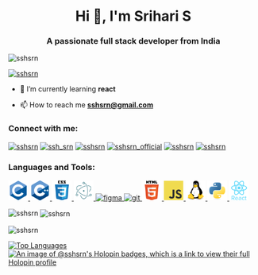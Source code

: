 <h1 align="center">Hi 👋, I'm Srihari S</h1>
<h3 align="center">A passionate full stack developer from India</h3>

<p align="left"> <img src="https://komarev.com/ghpvc/?username=sshsrn&label=Profile%20views&color=0e75b6&style=flat" alt="sshsrn" /> </p>

<p align="left"> <a href="https://github.com/ryo-ma/github-profile-trophy"><img src="https://github-profile-trophy.vercel.app/?username=sshsrn" alt="sshsrn" /></a> </p>

- 🌱 I’m currently learning **react**

- 📫 How to reach me **sshsrn@gmail.com**

<h3 align="left">Connect with me:</h3>
<p align="left">
<a href="https://codepen.io/sshsrn" target="blank"><img align="center" src="https://raw.githubusercontent.com/rahuldkjain/github-profile-readme-generator/master/src/images/icons/Social/codepen.svg" alt="sshsrn" height="30" width="40" /></a>
<a href="https://twitter.com/ssh_srn" target="blank"><img align="center" src="https://raw.githubusercontent.com/rahuldkjain/github-profile-readme-generator/master/src/images/icons/Social/twitter.svg" alt="ssh_srn" height="30" width="40" /></a>
<a href="https://linkedin.com/in/sshsrn" target="blank"><img align="center" src="https://raw.githubusercontent.com/rahuldkjain/github-profile-readme-generator/master/src/images/icons/Social/linked-in-alt.svg" alt="sshsrn" height="30" width="40" /></a>
<a href="https://instagram.com/sshsrn_official" target="blank"><img align="center" src="https://raw.githubusercontent.com/rahuldkjain/github-profile-readme-generator/master/src/images/icons/Social/instagram.svg" alt="sshsrn_official" height="30" width="40" /></a>
<a href="https://www.hackerrank.com/sshsrn" target="blank"><img align="center" src="https://raw.githubusercontent.com/rahuldkjain/github-profile-readme-generator/master/src/images/icons/Social/hackerrank.svg" alt="sshsrn" height="30" width="40" /></a>
<a href="https://www.leetcode.com/sshsrn" target="blank"><img align="center" src="https://raw.githubusercontent.com/rahuldkjain/github-profile-readme-generator/master/src/images/icons/Social/leet-code.svg" alt="sshsrn" height="30" width="40" /></a>
</p>

<h3 align="left">Languages and Tools:</h3>
<p align="left"> <a href="https://www.cprogramming.com/" target="_blank" rel="noreferrer"> <img src="https://raw.githubusercontent.com/devicons/devicon/master/icons/c/c-original.svg" alt="c" width="40" height="40"/> </a> <a href="https://www.w3schools.com/cpp/" target="_blank" rel="noreferrer"> <img src="https://raw.githubusercontent.com/devicons/devicon/master/icons/cplusplus/cplusplus-original.svg" alt="cplusplus" width="40" height="40"/> </a> <a href="https://www.w3schools.com/css/" target="_blank" rel="noreferrer"> <img src="https://raw.githubusercontent.com/devicons/devicon/master/icons/css3/css3-original-wordmark.svg" alt="css3" width="40" height="40"/> </a> <a href="https://www.electronjs.org" target="_blank" rel="noreferrer"> <img src="https://raw.githubusercontent.com/devicons/devicon/master/icons/electron/electron-original.svg" alt="electron" width="40" height="40"/> </a> <a href="https://www.figma.com/" target="_blank" rel="noreferrer"> <img src="https://www.vectorlogo.zone/logos/figma/figma-icon.svg" alt="figma" width="40" height="40"/> </a> <a href="https://git-scm.com/" target="_blank" rel="noreferrer"> <img src="https://www.vectorlogo.zone/logos/git-scm/git-scm-icon.svg" alt="git" width="40" height="40"/> </a> <a href="https://www.w3.org/html/" target="_blank" rel="noreferrer"> <img src="https://raw.githubusercontent.com/devicons/devicon/master/icons/html5/html5-original-wordmark.svg" alt="html5" width="40" height="40"/> </a> <a href="https://developer.mozilla.org/en-US/docs/Web/JavaScript" target="_blank" rel="noreferrer"> <img src="https://raw.githubusercontent.com/devicons/devicon/master/icons/javascript/javascript-original.svg" alt="javascript" width="40" height="40"/> </a> <a href="https://www.linux.org/" target="_blank" rel="noreferrer"> <img src="https://raw.githubusercontent.com/devicons/devicon/master/icons/linux/linux-original.svg" alt="linux" width="40" height="40"/> </a> <a href="https://www.python.org" target="_blank" rel="noreferrer"> <img src="https://raw.githubusercontent.com/devicons/devicon/master/icons/python/python-original.svg" alt="python" width="40" height="40"/> </a> <a href="https://reactjs.org/" target="_blank" rel="noreferrer"> <img src="https://raw.githubusercontent.com/devicons/devicon/master/icons/react/react-original-wordmark.svg" alt="react" width="40" height="40"/> </a> </p>

<p><img align="left" src="https://github-readme-stats.vercel.app/api/top-langs?username=sshsrn&show_icons=true&locale=en&layout=compact" alt="sshsrn" /></p>

<p>&nbsp;<img align="center" src="https://github-readme-stats.vercel.app/api?username=sshsrn&show_icons=true&locale=en" alt="sshsrn" /></p>

<p><img align="center" src="https://github-readme-streak-stats.herokuapp.com/?user=sshsrn&" alt="sshsrn" /></p>

<a href="https://github.com/sshsrn" align="left"><img src="https://github-readme-stats.vercel.app/api/top-langs/?username=sshsrn&langs_count=10&title_color=0891b2&text_color=ffffff&icon_color=0891b2&bg_color=1c1917&hide_border=true&locale=en&custom_title=Top%20%Languages" alt="Top Languages" /></a>
[![An image of @sshsrn's Holopin badges, which is a link to view their full Holopin profile](https://holopin.me/sshsrn)](https://holopin.io/@sshsrn)

